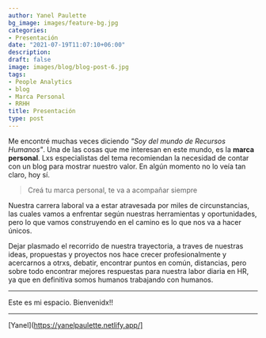 ```yaml
---
author: Yanel Paulette
bg_image: images/feature-bg.jpg
categories:
- Presentación
date: "2021-07-19T11:07:10+06:00"
description: 
draft: false
image: images/blog/blog-post-6.jpg
tags:
- People Analytics
- blog
- Marca Personal
- RRHH
title: Presentación 
type: post
---
```



Me encontré muchas veces diciendo *"Soy del mundo de Recursos Humanos"*. Una de las cosas que me interesan en este mundo,  es la  **marca personal**. Lxs especialistas del tema recomiendan la necesidad de contar con un blog para mostrar nuestro valor. 
En algún momento no lo veía tan claro, hoy sí. 


> Creá tu marca personal, te va a acompañar siempre

Nuestra carrera laboral va a estar atravesada por  miles de circunstancias, las cuales vamos a enfrentar  según nuestras herramientas y oportunidades, pero  lo que vamos construyendo en el camino es lo que nos va a hacer únicos.



Dejar plasmado el recorrido de nuestra trayectoria, a traves de nuestras ideas,  propuestas  y  proyectos nos  hace crecer profesionalmente y acercarnos a otrxs, debatir, encontrar puntos en común, distancias, pero sobre todo encontrar mejores respuestas para nuestra labor diaria en HR, ya que en definitiva somos humanos trabajando con  humanos. 

---------- 

Este es mi espacio. Bienvenidx!!

---------- 

[Yanel](https://yanelpaulette.netlify.app/]

